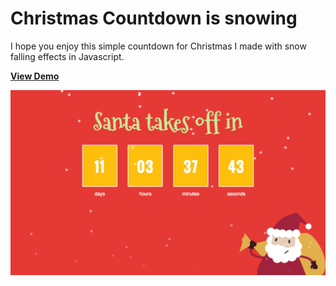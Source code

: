 # Christmas Countdown is snowing

I hope you enjoy this simple countdown for Christmas I made with snow falling effects in Javascript. 

[**View Demo**](https://chinyi3005.github.io/100websites/20-christmas-countdown)

![Christmas Countdown](./img/demo-countdown.png)
